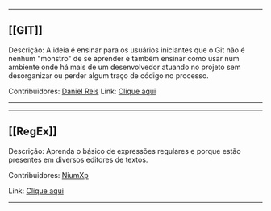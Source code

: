 ----
## [[GIT]]

Descrição: A ideia é ensinar para os usuários iniciantes que o Git não é nenhum "monstro" de se aprender e também ensinar como usar num ambiente onde há mais de um desenvolvedor atuando no projeto sem desorganizar ou perder algum traço de código no processo.

Contribuidores: [Daniel Reis](https://github.com/danielhe4rt)
Link: [Clique aqui](https://github.com/DanielHe4rt/git4noobs)

-----
----
## [[RegEx]]

Descrição: Aprenda o básico de expressões regulares e porque estão presentes em diversos editores de textos.

Contribuidores: [NiumXp](https://github.com/NiumXp)

Link: [Clique aqui](https://github.com/NiumXp/regex4noobs)

-----
